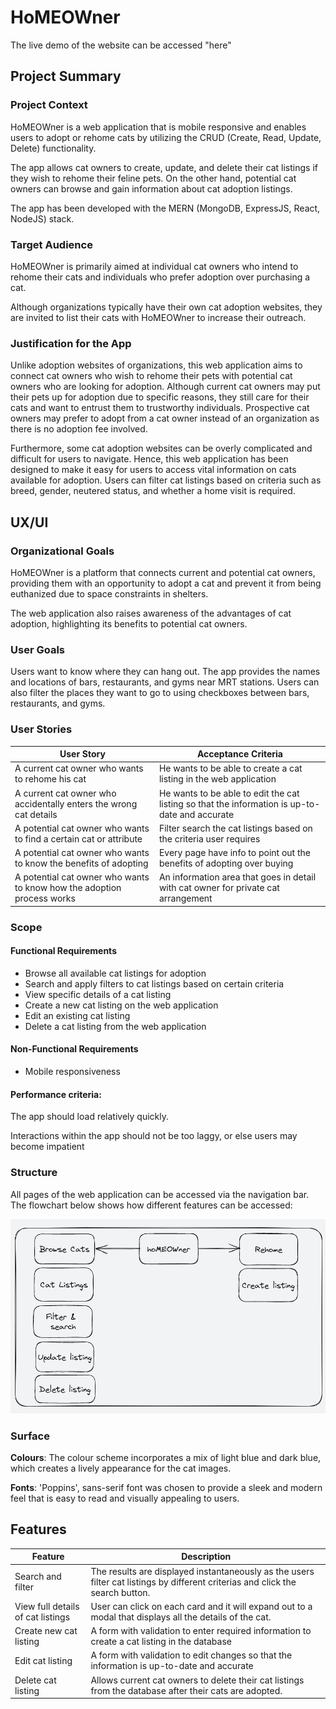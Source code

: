 
# HoMEOWner



The live demo of the website can be accessed "here"

## Project Summary

### Project Context

HoMEOWner is a web application that is mobile responsive and enables users to adopt or rehome cats by utilizing the CRUD (Create, Read, Update, Delete) functionality. 

The app allows cat owners to create, update, and delete their cat listings if they wish to rehome their feline pets. On the other hand, potential cat owners can browse and gain information about cat adoption listings.

The app has been developed with the MERN (MongoDB, ExpressJS, React, NodeJS) stack.

### Target Audience

HoMEOWner is primarily aimed at individual cat owners who intend to rehome their cats and individuals who prefer adoption over purchasing a cat. 

Although organizations typically have their own cat adoption websites, they are invited to list their cats with HoMEOWner to increase their outreach.

### Justification for the App 

Unlike adoption websites of organizations, this web application aims to connect cat owners who wish to rehome their pets with potential cat owners who are looking for adoption. Although current cat owners may put their pets up for adoption due to specific reasons, they still care for their cats and want to entrust them to trustworthy individuals. Prospective cat owners may prefer to adopt from a cat owner instead of an organization as there is no adoption fee involved.

Furthermore, some cat adoption websites can be overly complicated and difficult for users to navigate. Hence, this web application has been designed to make it easy for users to access vital information on cats available for adoption. Users can filter cat listings based on criteria such as breed, gender, neutered status, and whether a home visit is required.

## UX/UI

### Organizational Goals

HoMEOWner is a platform that connects current and potential cat owners, providing them with an opportunity to adopt a cat and prevent it from being euthanized due to space constraints in shelters. 

The web application also raises awareness of the advantages of cat adoption, highlighting its benefits to potential cat owners.

### User Goals

Users want to know where they can hang out. The app provides the names and locations of bars, restaurants, and gyms near MRT stations. Users can also filter the places they want to go to using checkboxes between bars, restaurants, and gyms.

### User Stories

| User Story | Acceptance Criteria |
| ----------- | ----------- |
| A current cat owner who wants to rehome his cat | He wants to be able to create a cat listing in the web application |
| A current cat owner who accidentally enters the wrong cat details | He wants to be able to edit the cat listing so that the information is up-to-date and accurate |
| A potential cat owner who wants to find a certain cat or attribute | Filter search the cat listings based on the criteria user requires |
| A potential cat owner who wants to know the benefits of adopting | Every page have info to point out the benefits of adopting over buying |
| A potential cat owner who wants to know how the adoption process works | An information area that goes in detail with cat owner for private cat arrangement |

### Scope

#### Functional Requirements

- Browse all available cat listings for adoption
- Search and apply filters to cat listings based on certain criteria
- View specific details of a cat listing
- Create a new cat listing on the web application
- Edit an existing cat listing
- Delete a cat listing from the web application

#### Non-Functional Requirements

- Mobile responsiveness

#### Performance criteria:
The app should load relatively quickly.

Interactions within the app should not be too laggy, or else users may become impatient 

### Structure

All pages of the web application can be accessed via the navigation bar. The flowchart below shows how different features can be accessed:

![Web app structure](https://github.com/Alansiapk/hoMEOWner-react/blob/main/hoMEOWner_%20structure_%20diagram.png)

### Surface

**Colours**: The colour scheme incorporates a mix of light blue and dark blue, which creates a lively appearance for the cat images.

**Fonts**: 'Poppins', sans-serif font was chosen to provide a sleek and modern feel that is easy to read and visually appealing to users.

## Features

| Feature | Description |
| ----------- | ----------- |
| Search and filter | The results are displayed instantaneously as the users filter cat listings by different criterias and click the search button. |
| View full details of cat listings | User can click on each card and it will expand out to a modal that displays all the details of the cat. |
| Create new cat listing | A form with validation to enter required information to create a cat listing in the database |
| Edit cat listing | A form with validation to edit changes so that the information is up-to-date and accurate   |
| Delete cat listing | Allows current cat owners to delete their cat listings from the database after their cats are adopted. |
